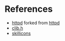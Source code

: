 # References

- [httpd](https://github.com/KDesp73/httpd) forked from [httpd](https://github.com/mariokonrad/httpd)
- [clib.h](https://github.com/KDesp73/clib.h)
- [skillicons](https://skillicons.dev/)
